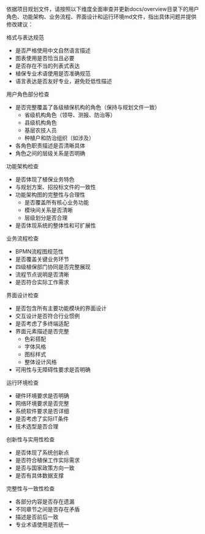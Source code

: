 依据项目规划文件，请按照以下维度全面审查并更新docs/overview目录下的用户角色、功能架构、业务流程、界面设计和运行环境md文件，指出具体问题并提供修改建议：

格式与表达规范
- 是否严格使用中文自然语言描述
- 图表使用是否恰当且必要
- 是否存在不当的列表式表达
- 植保专业术语使用是否准确规范
- 语言表达是否友好专业，避免贬低性描述

用户角色部分检查
- 是否完整覆盖了各级植保机构的角色（保持与规划文件一致）
  - 省级机构角色（领导、测报、防治等）
  - 县级机构角色
  - 基层农技人员
  - 种植户和防治组织（如涉及）
- 各角色职责描述是否清晰具体
- 角色之间的层级关系是否明确

功能架构检查
- 是否体现了植保业务特色
- 与规划方案、招投标文件的一致性
- 功能架构图的完整性与合理性
  - 是否覆盖所有核心业务功能
  - 模块间关系是否清晰
  - 层级划分是否合理
- 是否体现系统的整体性和可扩展性

业务流程检查
- BPMN流程图规范性
- 是否覆盖关键业务环节
- 四级植保部门协同是否完整展现
- 流程节点说明是否清晰
- 是否符合实际工作需求

界面设计检查
- 是否包含所有主要功能模块的界面设计
- 交互设计是否符合行业惯例
- 是否考虑了多终端适配
- 界面元素描述是否完整
  - 色彩搭配
  - 字体风格
  - 图标样式
  - 整体设计风格
- 可用性与无障碍性要求是否明确

运行环境检查
- 硬件环境要求是否明确
- 网络环境要求是否完整
- 系统软件要求是否详细
- 是否考虑了实际IT条件
- 技术选型是否合理

创新性与实用性检查
- 是否体现了系统创新点
- 是否符合植保工作实际需求
- 是否与国家政策方向一致
- 是否有具体数据支撑

完整性与一致性检查
- 各部分内容是否存在遗漏
- 不同章节之间是否存在矛盾
- 描述是否前后一致
- 专业术语使用是否统一



